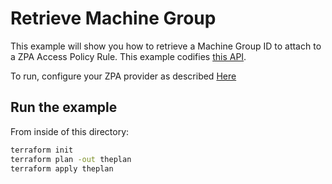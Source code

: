 # Retrieve Machine Group

This example will show you how to retrieve a Machine Group ID to attach to a ZPA Access Policy Rule.
This example codifies [this API](https://help.zscaler.com/zpa/api-reference#/machine-group-controller/getMachineGroups).

To run, configure your ZPA provider as described [Here](https://github.com/willguibr/terraform-provider-zpa/blob/master/docs/index.html.markdown)

## Run the example

From inside of this directory:

```bash
terraform init
terraform plan -out theplan
terraform apply theplan
```
